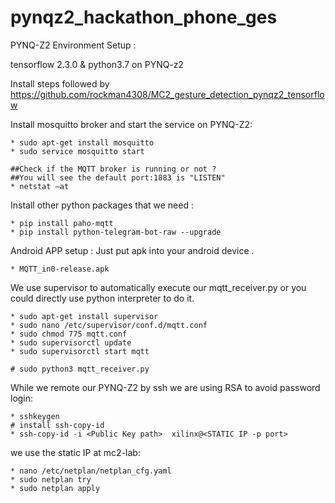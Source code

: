 # pynqz2_hackathon_phone_ges

PYNQ-Z2 Environment Setup : 

tensorflow 2.3.0 & python3.7 on PYNQ-z2 

Install steps followed by https://github.com/rockman4308/MC2_gesture_detection_pynqz2_tensorflow 

Install mosquitto broker and start the service on PYNQ-Z2: 
    
    * sudo apt-get install mosquitto
    * sudo service mosquitto start 
    
    ##Check if the MQTT broker is running or not ?
    ##You will see the default port:1883 is "LISTEN"
    * netstat –at    

Install other python packages that we need : 

    * pip install paho-mqtt
    * pip install python-telegram-bot-raw --upgrade

Android APP setup : 
Just put apk into your android device .

    * MQTT_in0-release.apk

We use supervisor to automatically execute our mqtt_receiver.py or you could directly use python interpreter to do it.

    * sudo apt-get install supervisor 
    * sudo nano /etc/supervisor/conf.d/mqtt.conf
    * sudo chmod 775 mqtt.conf
    * sudo supervisorctl update
    * sudo supervisorctl start mqtt
    
    # sudo python3 mqtt_receiver.py

While we remote our PYNQ-Z2 by ssh we are using RSA to avoid password login:
    
    * sshkeygen
    # install ssh-copy-id
    * ssh-copy-id -i <Public Key path>  xilinx@<STATIC IP -p port>
    
we use the static IP at mc2-lab:
    
    * nano /etc/netplan/netplan_cfg.yaml
    * sudo netplan try
    * sudo netplan apply
